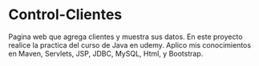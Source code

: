 # Control-Clientes
Pagina web que agrega clientes y muestra sus datos.
En este proyecto realice la practica del curso de Java en udemy.
Aplico mis conocimientos en Maven, Servlets, JSP, JDBC, MySQL, Html, y Bootstrap.
